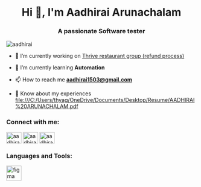 <h1 align="center">Hi 👋, I'm Aadhirai Arunachalam</h1>
<h3 align="center">A passionate Software tester</h3>

<p align="left"> <img src="https://komarev.com/ghpvc/?username=aadhirai&label=Profile%20views&color=0e75b6&style=flat" alt="aadhirai" /> </p>

- 🔭 I’m currently working on [Thrive restaurant group (refund process)](https://www.thriverestaurantgroup.com/)

- 🌱 I’m currently learning **Automation**

- 📫 How to reach me **aadhirai1503@gmail.com**

- 📄 Know about my experiences [file:///C:/Users/thyag/OneDrive/Documents/Desktop/Resume/AADHIRAI%20ARUNACHALAM.pdf](file:///C:/Users/thyag/OneDrive/Documents/Desktop/Resume/AADHIRAI%20ARUNACHALAM.pdf)

<h3 align="left">Connect with me:</h3>
<p align="left">
<a href="https://twitter.com/aadhirai arunachalam" target="blank"><img align="center" src="https://raw.githubusercontent.com/rahuldkjain/github-profile-readme-generator/master/src/images/icons/Social/twitter.svg" alt="aadhirai arunachalam" height="30" width="40" /></a>
<a href="https://linkedin.com/in/aadhirai arunachalam" target="blank"><img align="center" src="https://raw.githubusercontent.com/rahuldkjain/github-profile-readme-generator/master/src/images/icons/Social/linked-in-alt.svg" alt="aadhirai arunachalam" height="30" width="40" /></a>
<a href="https://fb.com/aadhirai" target="blank"><img align="center" src="https://raw.githubusercontent.com/rahuldkjain/github-profile-readme-generator/master/src/images/icons/Social/facebook.svg" alt="aadhirai" height="30" width="40" /></a>
</p>

<h3 align="left">Languages and Tools:</h3>
<p align="left"> <a href="https://www.figma.com/" target="_blank" rel="noreferrer"> <img src="https://www.vectorlogo.zone/logos/figma/figma-icon.svg" alt="figma" width="40" height="40"/> </a> </p>
